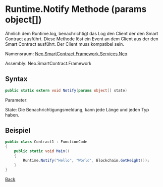# Runtime.Notify Methode (params object[])

Ähnlich dem Runtime.log, benachrichtigt das Log den Client der den Smart Contract ausführt. Diese Methode löst ein Event an dem Client aus der den Smart Contract ausführt. Der Client muss kompatibel sein.

Namensraum: [Neo.SmartContract.Framework.Services.Neo](../../neo.md)

Assembly: Neo.SmartContract.Framework

## Syntax

```c#
public static extern void Notify(params object[] state)
```

Parameter: 

State: Die Benachrichtigungsmeldung, kann jede Länge und jeden Typ haben.

## Beispiel

```c#
public class Contract1 : FunctionCode
{
    public static void Main()
    {
        Runtime.Notify("Hello", "World", Blockchain.GetHeight());
    }
}
```



[Back](../Runtime.md)

